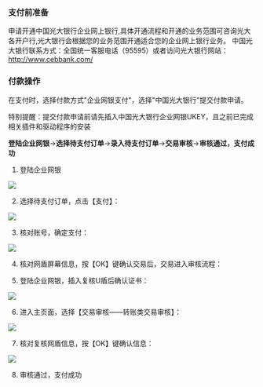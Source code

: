 ### 支付前准备
申请开通中国光大银行企业网上银行,具体开通流程和开通的业务范围可咨询光大各开户行,光大银行会根据您的业务范围开通适合您的企业网上银行业务。
中国光大银行联系方式：全国统一客服电话（95595）或者访问光大银行网站：http://www.cebbank.com/

### 付款操作
在支付时，选择付款方式"企业网银支付"，选择"中国光大银行"提交付款申请。

特别提醒：提交付款申请前请先插入中国光大银行企业网银UKEY，且之前已完成相关插件和驱动程序的安装

**登陆企业网银**→**选择待支付订单**→**录入待支付订单**→**交易审核**→**审核通过，支付成功**

1. 登陆企业网银

![](https://img30.360buyimg.com/pophelp/jfs/t5812/299/4239750285/183849/2302b323/594b3a2eNf8a3acf1.png)

2. 选择待支付订单，点击【支付】：

![](https://img30.360buyimg.com/pophelp/jfs/t5878/177/4243272489/236326/ac51952e/594b3a34Na71abe9c.png)

3. 核对账号，确定支付：

![](https://img30.360buyimg.com/pophelp/jfs/t6355/120/1119207599/205168/94e1f8b3/594b3a40Nde5b04e0.png)

4. 核对网盾屏幕信息，按【OK】键确认交易后，交易进入审核流程：

5. 登陆企业网银，插入复核U盾后确认证书：

![](https://img30.360buyimg.com/pophelp/jfs/t6202/106/1089642297/192349/f3006fcf/594b3a4bN94fbc2c8.png)

6. 进入主页面，选择【交易审核——转账类交易审核】：

![](https://img30.360buyimg.com/pophelp/jfs/t6307/145/1129514640/226902/b4debc01/594b3a51Nd582ce37.png)

7. 核对复核网盾信息，按【OK】键确认信息：

![](https://img30.360buyimg.com/pophelp/jfs/t5830/360/4281891700/231055/a25e9b4d/594b3a5dN6c96621e.png)

8. 审核通过，支付成功
